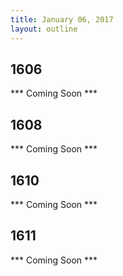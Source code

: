```yaml
---
title: January 06, 2017
layout: outline
---
```


## 1606
*** Coming Soon ***

## 1608
*** Coming Soon ***

## 1610
*** Coming Soon ***

## 1611
*** Coming Soon ***
